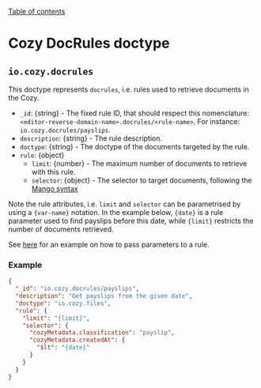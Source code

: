 [Table of contents](README.md#table-of-contents)

# Cozy DocRules doctype

## `io.cozy.docrules`

This doctype represents `docrules`, i.e. rules used to retrieve documents in the Cozy.

- `_id`: {string} - The fixed rule ID, that should respect this nomenclature: `<editor-reverse-domain-name>.docrules/<rule-name>`. For instance: `io.cozy.docrules/payslips`.
- `description`: {string} - The rule description.
- `doctype`: {string} - The doctype of the documents targeted by the rule.
- `rule`: {object}
  - `limit`: {number} - The maximum number of documents to retrieve with this rule.
  - `selector`: {object} - The selector to target documents, following the [Mango syntax](https://docs.couchdb.org/en/stable/api/database/find.html#find-selectors)

Note the rule attributes, i.e. `limit` and `selector` can be parametrised by using a `{var-name}` notation. In the example below, `{date}` is a rule parameter used to find payslips before this date, while `{limit}` restricts the number of documents retrieved. 

See [here](https://docs.cozy.io/en/cozy-doctypes/docs/io.cozy.todos#docrules) for an example on how to pass parameters to a rule. 


### Example

```json
{
  "_id": "io.cozy.docrules/payslips",
  "description": "Get payslips from the given date",
  "doctype": "io.cozy.files",
  "rule": {
    "limit": "{limit}",
    "selector": {
      "cozyMetadata.classification": "payslip",
      "cozyMetadata.createdAt": {
        "$lt": "{date}"
      }
    }
  }
}

```
